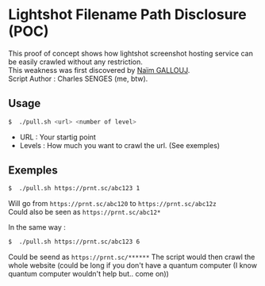 # Lightshot Filename Path Disclosure (POC)

This proof of concept shows how lightshot screenshot hosting service can be easily crawled without any restriction.  
This weakness was first discovered by [Naïm GALLOUJ](https://www.naimo.me/).  
Script Author : Charles SENGES (me, btw).

## Usage

```bash
$  ./pull.sh <url> <number of level>
```

* URL : Your startig point
* Levels : How much you want to crawl the url. (See exemples)

## Exemples

```bash
$  ./pull.sh https://prnt.sc/abc123 1
```  
  
Will go from `https://prnt.sc/abc120` to `https://prnt.sc/abc12z`  
Could also be seen as `https://prnt.sc/abc12*`  
  
In the same way :  
  
```bash
$  ./pull.sh https://prnt.sc/abc123 6
```

Could be seend as `https://prnt.sc/******`
The script would then crawl the whole website (could be long if you don't have a quantum computer (I know quantum computer wouldn't help but.. come on))  
